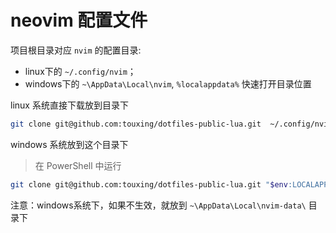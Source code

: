 # neovim 配置文件

项目根目录对应 `nvim` 的配置目录:
- linux下的 `~/.config/nvim`；
- windows下的 `~\AppData\Local\nvim`, `%localappdata%` 快速打开目录位置

linux 系统直接下载放到目录下
```sh
git clone git@github.com:touxing/dotfiles-public-lua.git  ~/.config/nvim
```

windows 系统放到这个目录下
> 在 PowerShell 中运行

```sh
git clone git@github.com:touxing/dotfiles-public-lua.git "$env:LOCALAPPDATA\nvim"
```
注意：windows系统下，如果不生效，就放到 `~\AppData\Local\nvim-data\` 目录下
